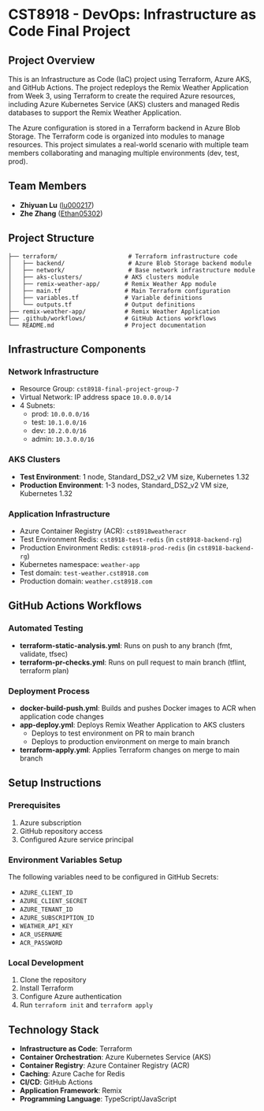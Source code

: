 # CST8918 - DevOps: Infrastructure as Code Final Project

## Project Overview

This is an Infrastructure as Code (IaC) project using Terraform, Azure AKS, and GitHub Actions. The project redeploys the Remix Weather Application from Week 3, using Terraform to create the required Azure resources, including Azure Kubernetes Service (AKS) clusters and managed Redis databases to support the Remix Weather Application.

The Azure configuration is stored in a Terraform backend in Azure Blob Storage. The Terraform code is organized into modules to manage resources. This project simulates a real-world scenario with multiple team members collaborating and managing multiple environments (dev, test, prod).

## Team Members

- **Zhiyuan Lu** ([lu000217](https://github.com/lu000217))
- **Zhe Zhang** ([Ethan05302](https://github.com/Ethan05302))

## Project Structure

```
├── terraform/                    # Terraform infrastructure code
│   ├── backend/                  # Azure Blob Storage backend module
│   ├── network/                  # Base network infrastructure module
│   ├── aks-clusters/            # AKS clusters module
│   ├── remix-weather-app/       # Remix Weather App module
│   ├── main.tf                  # Main Terraform configuration
│   ├── variables.tf             # Variable definitions
│   └── outputs.tf               # Output definitions
├── remix-weather-app/           # Remix Weather Application
├── .github/workflows/           # GitHub Actions workflows
└── README.md                    # Project documentation
```

## Infrastructure Components

### Network Infrastructure
- Resource Group: `cst8918-final-project-group-7`
- Virtual Network: IP address space `10.0.0.0/14`
- 4 Subnets:
  - prod: `10.0.0.0/16`
  - test: `10.1.0.0/16`
  - dev: `10.2.0.0/16`
  - admin: `10.3.0.0/16`

### AKS Clusters
- **Test Environment**: 1 node, Standard_DS2_v2 VM size, Kubernetes 1.32
- **Production Environment**: 1-3 nodes, Standard_DS2_v2 VM size, Kubernetes 1.32

### Application Infrastructure
- Azure Container Registry (ACR): `cst8918weatheracr`
- Test Environment Redis: `cst8918-test-redis` (in `cst8918-backend-rg`)
- Production Environment Redis: `cst8918-prod-redis` (in `cst8918-backend-rg`)
- Kubernetes namespace: `weather-app`
- Test domain: `test-weather.cst8918.com`
- Production domain: `weather.cst8918.com`

## GitHub Actions Workflows

### Automated Testing
- **terraform-static-analysis.yml**: Runs on push to any branch (fmt, validate, tfsec)
- **terraform-pr-checks.yml**: Runs on pull request to main branch (tflint, terraform plan)

### Deployment Process
- **docker-build-push.yml**: Builds and pushes Docker images to ACR when application code changes
- **app-deploy.yml**: Deploys Remix Weather Application to AKS clusters
  - Deploys to test environment on PR to main branch
  - Deploys to production environment on merge to main branch
- **terraform-apply.yml**: Applies Terraform changes on merge to main branch

## Setup Instructions

### Prerequisites
1. Azure subscription
2. GitHub repository access
3. Configured Azure service principal

### Environment Variables Setup
The following variables need to be configured in GitHub Secrets:
- `AZURE_CLIENT_ID`
- `AZURE_CLIENT_SECRET`
- `AZURE_TENANT_ID`
- `AZURE_SUBSCRIPTION_ID`
- `WEATHER_API_KEY`
- `ACR_USERNAME`
- `ACR_PASSWORD`

### Local Development
1. Clone the repository
2. Install Terraform
3. Configure Azure authentication
4. Run `terraform init` and `terraform apply`

## Technology Stack

- **Infrastructure as Code**: Terraform
- **Container Orchestration**: Azure Kubernetes Service (AKS)
- **Container Registry**: Azure Container Registry (ACR)
- **Caching**: Azure Cache for Redis
- **CI/CD**: GitHub Actions
- **Application Framework**: Remix
- **Programming Language**: TypeScript/JavaScript

